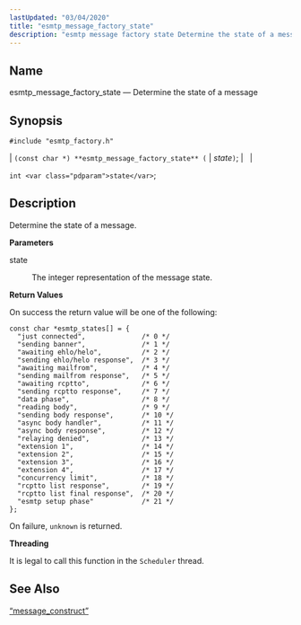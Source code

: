 ```yaml
---
lastUpdated: "03/04/2020"
title: "esmtp_message_factory_state"
description: "esmtp message factory state Determine the state of a message const char esmtp message factory state state int state Determine the state of a message state The integer representation of the message state On success the return value will be one of the following On failure unknown is returned It..."
---
```


<a name="apis.esmtp_message_factory_state"></a> 
## Name

esmtp_message_factory_state — Determine the state of a message

## Synopsis

`#include "esmtp_factory.h"`

| `(const char *) **esmtp_message_factory_state** (` | <var class="pdparam">state</var>`)`; |   |

`int <var class="pdparam">state</var>`;<a name="idp61732736"></a> 
## Description

Determine the state of a message.

**<a name="idp61733952"></a> Parameters**

<dl class="variablelist">

<dt>state</dt>

<dd>

The integer representation of the message state.

</dd>

</dl>

**<a name="idp61737168"></a> Return Values**

On success the return value will be one of the following:

```
const char *esmtp_states[] = {
  "just connected",              /* 0 */
  "sending banner",              /* 1 */
  "awaiting ehlo/helo",          /* 2 */
  "sending ehlo/helo response",  /* 3 */
  "awaiting mailfrom",           /* 4 */
  "sending mailfrom response",   /* 5 */
  "awaiting rcptto",             /* 6 */
  "sending rcptto response",     /* 7 */
  "data phase",                  /* 8 */
  "reading body",                /* 9 */
  "sending body response",       /* 10 */
  "async body handler",          /* 11 */
  "async body response",         /* 12 */
  "relaying denied",             /* 13 */
  "extension 1",                 /* 14 */
  "extension 2",                 /* 15 */
  "extension 3",                 /* 16 */
  "extension 4",                 /* 17 */
  "concurrency limit",           /* 18 */
  "rcptto list response",        /* 19 */
  "rcptto list final response",  /* 20 */
  "esmtp setup phase"            /* 21 */
};
```

On failure, `unknown` is returned.

**<a name="idp61740656"></a> Threading**

It is legal to call this function in the `Scheduler` thread.

<a name="idp61742512"></a> 
## See Also

[“message_construct”](/momentum/3/3-api/structs-message-construct)